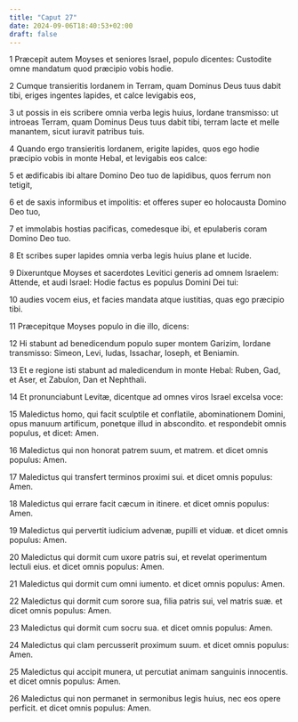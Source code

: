 ```yaml
---
title: "Caput 27"
date: 2024-09-06T18:40:53+02:00
draft: false
---
```




1 Præcepit autem Moyses et seniores Israel, populo dicentes: Custodite omne mandatum quod præcipio vobis hodie.

2 Cumque transieritis Iordanem in Terram, quam Dominus Deus tuus dabit tibi, eriges ingentes lapides, et calce levigabis eos,

3 ut possis in eis scribere omnia verba legis huius, Iordane transmisso: ut introeas Terram, quam Dominus Deus tuus dabit tibi, terram lacte et melle manantem, sicut iuravit patribus tuis.

4 Quando ergo transieritis Iordanem, erigite lapides, quos ego hodie præcipio vobis in monte Hebal, et levigabis eos calce:

5 et ædificabis ibi altare Domino Deo tuo de lapidibus, quos ferrum non tetigit,

6 et de saxis informibus et impolitis: et offeres super eo holocausta Domino Deo tuo,

7 et immolabis hostias pacificas, comedesque ibi, et epulaberis coram Domino Deo tuo.

8 Et scribes super lapides omnia verba legis huius plane et lucide.

9 Dixeruntque Moyses et sacerdotes Levitici generis ad omnem Israelem: Attende, et audi Israel: Hodie factus es populus Domini Dei tui:

10 audies vocem eius, et facies mandata atque iustitias, quas ego præcipio tibi.

11 Præcepitque Moyses populo in die illo, dicens:

12 Hi stabunt ad benedicendum populo super montem Garizim, Iordane transmisso: Simeon, Levi, Iudas, Issachar, Ioseph, et Beniamin.

13 Et e regione isti stabunt ad maledicendum in monte Hebal: Ruben, Gad, et Aser, et Zabulon, Dan et Nephthali.

14 Et pronunciabunt Levitæ, dicentque ad omnes viros Israel excelsa voce:

15 Maledictus homo, qui facit sculptile et conflatile, abominationem Domini, opus manuum artificum, ponetque illud in abscondito. et respondebit omnis populus, et dicet: Amen.

16 Maledictus qui non honorat patrem suum, et matrem. et dicet omnis populus: Amen.

17 Maledictus qui transfert terminos proximi sui. et dicet omnis populus: Amen.

18 Maledictus qui errare facit cæcum in itinere. et dicet omnis populus: Amen.

19 Maledictus qui pervertit iudicium advenæ, pupilli et viduæ. et dicet omnis populus: Amen.

20 Maledictus qui dormit cum uxore patris sui, et revelat operimentum lectuli eius. et dicet omnis populus: Amen.

21 Maledictus qui dormit cum omni iumento. et dicet omnis populus: Amen.

22 Maledictus qui dormit cum sorore sua, filia patris sui, vel matris suæ. et dicet omnis populus: Amen.

23 Maledictus qui dormit cum socru sua. et dicet omnis populus: Amen.

24 Maledictus qui clam percusserit proximum suum. et dicet omnis populus: Amen.

25 Maledictus qui accipit munera, ut percutiat animam sanguinis innocentis. et dicet omnis populus: Amen.

26 Maledictus qui non permanet in sermonibus legis huius, nec eos opere perficit. et dicet omnis populus: Amen.

